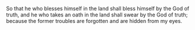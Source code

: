 So that he who blesses himself in the land shall bless himself by the God of truth, and he who takes an oath in the land shall swear by the God of truth; because the former troubles are forgotten and are hidden from my eyes.
